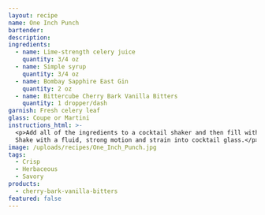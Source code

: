 ```yaml
---
layout: recipe
name: One Inch Punch
bartender:
description:
ingredients:
  - name: Lime-strength celery juice
    quantity: 3/4 oz
  - name: Simple syrup
    quantity: 3/4 oz
  - name: Bombay Sapphire East Gin
    quantity: 2 oz
  - name: Bittercube Cherry Bark Vanilla Bitters
    quantity: 1 dropper/dash
garnish: Fresh celery leaf
glass: Coupe or Martini
instructions_html: >-
  <p>Add all of the ingredients to a cocktail shaker and then fill with ice.
  Shake with a fluid, strong motion and strain into cocktail glass.</p>
image: /uploads/recipes/One_Inch_Punch.jpg
tags:
  - Crisp
  - Herbaceous
  - Savory
products:
  - cherry-bark-vanilla-bitters
featured: false
---
```



